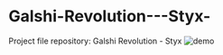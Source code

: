 # Galshi-Revolution---Styx-
Project file repository: Galshi Revolution - Styx
![demo](https://imgur.com/a/5o5IqyB)
